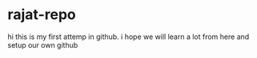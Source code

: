 # rajat-repo
hi this is my first attemp in github.
i hope we will learn a lot from here and setup our own github
